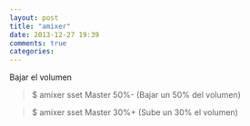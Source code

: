 ```yaml
---
layout: post
title: "amixer"
date: 2013-12-27 19:39
comments: true
categories: 
---
```

Bajar el volumen

>$ amixer sset Master 50%-   (Bajar un 50% del volumen)

>$ amixer sset Master 30%+  (Sube un 30% el volumen)

